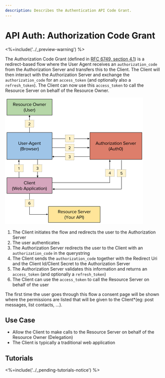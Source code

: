 ```yaml
---
description: Describes the Authentication API Code Grant.
---
```


# API Auth: Authorization Code Grant
<%=include('../_preview-warning') %>

The Authorization Code Grant (defined in [RFC 6749, section 4.1](https://tools.ietf.org/html/rfc6749#section-4.1)) is a redirect-based flow where the User Agent receives an `authorization_code` from the Authorization Server and transfers this to the Client. The Client will then interact with the Authorization Server and exchange the `authorization_code` for an `access_token` (and optionally also a `refresh_token`). The Client can now use this `access_token` to call the Resource Server on behalf of the Resource Owner.

![](/media/articles/api-auth/authorization-code-grant.png)

 1. The Client initiates the flow and redirects the user to the Authorization Server
 2. The user authenticates
 3. The Authorization Server redirects the user to the Client with an `authorization_code` in the querystring
 4. The Client sends the `authorization_code` together with the Redirect Uri and the Client Id/Client Secret to the Authorization Server
 5. The Authorization Server validates this information and returns an `access_token` (and optionally a `refresh_token`)
 6. The Client can use the `access_token` to call the Resource Server on behalf of the user

The first time the user goes through this flow a consent page will be shown where the permissions are listed that will be given to the Client*(eg: post messages, list contacts, ...).

## Use Case

 - Allow the Client to make calls to the Resource Server on behalf of the Resource Owner (Delegation)
 - The Client is typically a traditional web application

 ## Tutorials

 <%=include('../_pending-tutorials-notice') %>
